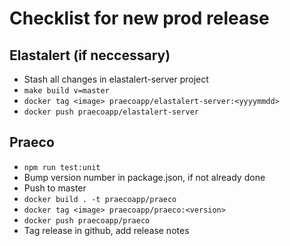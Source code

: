 # Checklist for new prod release

## Elastalert (if neccessary)

- Stash all changes in elastalert-server project
- `make build v=master`
- `docker tag <image> praecoapp/elastalert-server:<yyyymmdd>`
- `docker push praecoapp/elastalert-server`

## Praeco

- `npm run test:unit`
- Bump version number in package.json, if not already done
- Push to master
- `docker build . -t praecoapp/praeco`
- `docker tag <image> praecoapp/praeco:<version>`
- `docker push praecoapp/praeco`
- Tag release in github, add release notes
